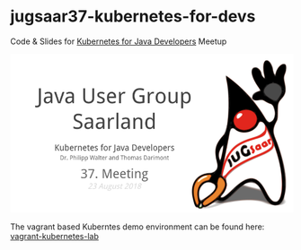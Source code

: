 # jugsaar37-kubernetes-for-devs
Code &amp; Slides for [Kubernetes for Java Developers](https://www.meetup.com/de-DE/Java-User-Group-Saarland-jugsaar/events/252949792/) Meetup

![Kubernetes für Entwickler - Thomas Darimont & Dr. Philipp Walter](event.png)

The vagrant based Kuberntes demo environment can be found here: [vagrant-kubernetes-lab](https://github.com/thomasdarimont/vagrant-kubernetes-lab/tree/poc/kubernetes-next)